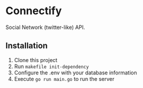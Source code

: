 # Connectify

Social Network (twitter-like) API.

## Installation

1. Clone this project
2. Run `makefile init-dependency`
3. Configure the .env with your database information
4. Execute `go run main.go` to run the server